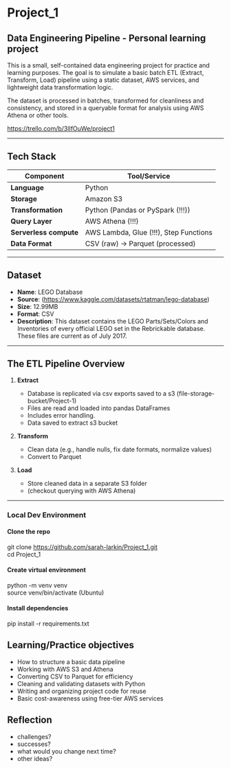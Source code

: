 # Project_1

## Data Engineering Pipeline - Personal learning project 

This is a small, self-contained data engineering project for practice and learning purposes. The goal is to simulate a basic batch ETL (Extract, Transform, Load) pipeline using a static dataset, AWS services, and lightweight data transformation logic.

The dataset is processed in batches, transformed for cleanliness and consistency, and stored in a queryable format for analysis using AWS Athena or other tools.

https://trello.com/b/3lIfOuWe/project1 

---

## Tech Stack

| Component       | Tool/Service         |
|----------------|----------------------|
| **Language**    | Python               |
| **Storage**     | Amazon S3            |
| **Transformation** | Python (Pandas or PySpark (!!!)) |
| **Query Layer** | AWS Athena (!!!)         |
| **Serverless compute**    | AWS Lambda, Glue (!!!), Step Functions |
| **Data Format** | CSV (raw) → Parquet (processed) |

---

## Dataset

- **Name**: LEGO Database
- **Source**: (https://www.kaggle.com/datasets/rtatman/lego-database)
- **Size**: 12.99MB
- **Format**: CSV
- **Description**: This dataset contains the LEGO Parts/Sets/Colors and Inventories of every official LEGO set in the Rebrickable database. These files are current as of July 2017.

---

## The ETL Pipeline Overview

1. **Extract**
   - Database is replicated via csv exports saved to a s3 (file-storage-bucket/Project-1)
   - Files are read and loaded into pandas DataFrames
   - Includes error handling.
   - Data saved to extract s3 bucket

2. **Transform**
   - Clean data (e.g., handle nulls, fix date formats, normalize values)
   - Convert to Parquet

3. **Load**
   - Store cleaned data in a separate S3 folder
   - (checkout querying with AWS Athena)

---
### Local Dev Environment

#### Clone the repo
git clone https://github.com/sarah-larkin/Project_1.git <br>
cd Project_1

#### Create virtual environment
python -m venv venv <br>
source venv/bin/activate  (Ubuntu)

#### Install dependencies
pip install -r requirements.txt

## Learning/Practice objectives

- How to structure a basic data pipeline
- Working with AWS S3 and Athena
- Converting CSV to Parquet for efficiency
- Cleaning and validating datasets with Python
- Writing and organizing project code for reuse
- Basic cost-awareness using free-tier AWS services

## Reflection 

- challenges? 
- successes? 
- what would you change next time? 
- other ideas? 